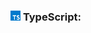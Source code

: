 <h3>
  <img src="../assets/TypeScript.png" width="16" height="16" />
  <span>TypeScript:</span>
</h3>
